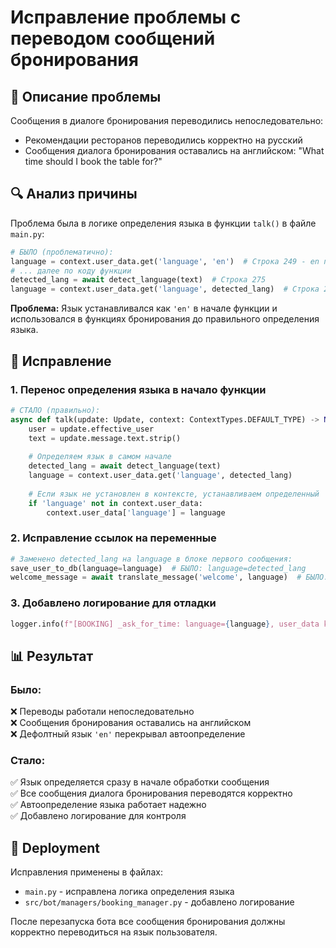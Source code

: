 # Исправление проблемы с переводом сообщений бронирования

## 🐛 Описание проблемы

Сообщения в диалоге бронирования переводились непоследовательно:
- Рекомендации ресторанов переводились корректно на русский
- Сообщения диалога бронирования оставались на английском: "What time should I book the table for?"

## 🔍 Анализ причины

Проблема была в логике определения языка в функции `talk()` в файле `main.py`:

```python
# БЫЛО (проблематично):
language = context.user_data.get('language', 'en')  # Строка 249 - en по умолчанию!
# ... далее по коду функции
detected_lang = await detect_language(text)  # Строка 275
language = context.user_data.get('language', detected_lang)  # Строка 276 - ПОЗДНО!
```

**Проблема:** Язык устанавливался как `'en'` в начале функции и использовался в функциях бронирования до правильного определения языка.

## 🔧 Исправление

### 1. Перенос определения языка в начало функции

```python
# СТАЛО (правильно):
async def talk(update: Update, context: ContextTypes.DEFAULT_TYPE) -> None:
    user = update.effective_user
    text = update.message.text.strip()
    
    # Определяем язык в самом начале
    detected_lang = await detect_language(text)
    language = context.user_data.get('language', detected_lang)
    
    # Если язык не установлен в контексте, устанавливаем определенный
    if 'language' not in context.user_data:
        context.user_data['language'] = language
```

### 2. Исправление ссылок на переменные

```python
# Заменено detected_lang на language в блоке первого сообщения:
save_user_to_db(language=language)  # БЫЛО: language=detected_lang
welcome_message = await translate_message('welcome', language)  # БЫЛО: detected_lang
```

### 3. Добавлено логирование для отладки

```python
logger.info(f"[BOOKING] _ask_for_time: language={language}, user_data keys: {list(context.user_data.keys())}")
```

## 📊 Результат

### Было:
❌ Переводы работали непоследовательно  
❌ Сообщения бронирования оставались на английском  
❌ Дефолтный язык `'en'` перекрывал автоопределение  

### Стало:
✅ Язык определяется сразу в начале обработки сообщения  
✅ Все сообщения диалога бронирования переводятся корректно  
✅ Автоопределение языка работает надежно  
✅ Добавлено логирование для контроля

## 🚀 Deployment

Исправления применены в файлах:
- `main.py` - исправлена логика определения языка
- `src/bot/managers/booking_manager.py` - добавлено логирование

После перезапуска бота все сообщения бронирования должны корректно переводиться на язык пользователя. 